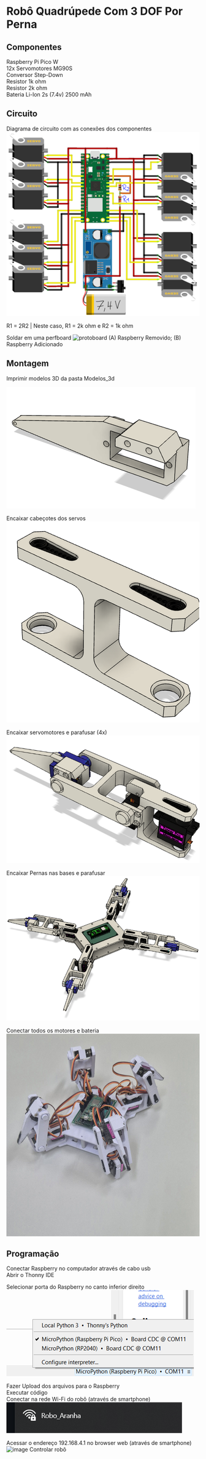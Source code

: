 # Robô Quadrúpede Com 3 DOF Por Perna

## Componentes
Raspberry Pi Pico W <br>
12x Servomotores MG90S <br>
Conversor Step-Down <br>
Resistor 1k ohm <br>
Resistor 2k ohm <br>
Bateria Li-Ion 2s (7.4v) 2500 mAh <br>

## Circuito
Diagrama de circuito com as conexões dos componentes
![Circuito](./Imagens/circuito.png)

R1 = 2R2 | Neste caso, R1 = 2k ohm e R2 = 1k ohm 

Soldar em uma perfboard
![protoboard](./Imagens/protoboard.png)
(A) Raspberry Removido; (B) Raspberry Adicionado

## Montagem
Imprimir modelos 3D da pasta Modelos_3d

![Tibia](./Imagens/tibia.png)

Encaixar cabeçotes dos servos  
![Montagem dos servomotores na coxa](./Imagens/coxa.png)

Encaixar servomotores e parafusar (4x)<br>
![Perna](./Imagens/perna.png)

Encaixar Pernas nas bases e parafusar
![Robo](./Imagens/robo.png)

Conectar todos os motores e bateria
![Robo Montado](./Imagens/robo_montado.jpg)

## Programação
Conectar Raspberry no computador através de cabo usb <br>
Abrir o Thonny IDE <br>

Selecionar porta do Raspberry no canto inferior direito <br>
![selecionar](./Imagens/selecionar_porta.png)

Fazer Upload dos arquivos para o Raspberry <br>
Executar código <br>
Conectar na rede Wi-Fi do robô (através de smartphone)<br>
![wifi](./Imagens/wifi.png)

Acessar o endereço 192.168.4.1 no browser web (através de smartphone)<br>
![image](https://github.com/user-attachments/assets/0acc3c8c-86fd-4dee-921f-6949394c9387)
Controlar robô


